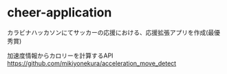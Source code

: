 # cheer-application
カラビナハッカソンにてサッカーの応援における、応援拡張アプリを作成(最優秀賞)

加速度情報からカロリーを計算するAPI
https://github.com/mikiyonekura/acceleration_move_detect
